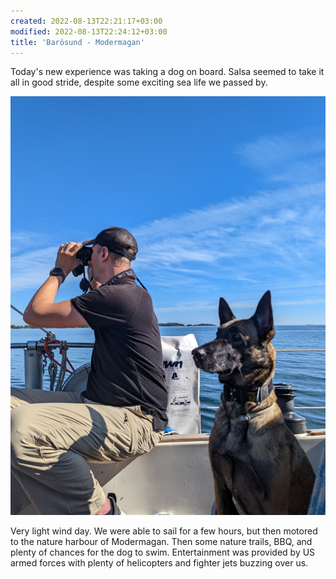 ```yaml
---
created: 2022-08-13T22:21:17+03:00
modified: 2022-08-13T22:24:12+03:00
title: 'Barösund - Modermagan'
---
```


Today's new experience was taking a dog on board. Salsa seemed to take it all in good stride, despite some exciting sea life we passed by.

![Image](../2022/d925b95d7b109ff6473941a7af0f8928.jpg) 

Very light wind day. We were able to sail for a few hours, but then motored to the nature harbour of Modermagan. Then some nature trails, BBQ, and plenty of chances for the dog to swim. Entertainment was provided by US armed forces with plenty of helicopters and fighter jets buzzing over us.

